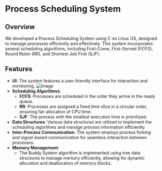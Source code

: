 # Process Scheduling System

## Overview
We developed a Process Scheduling System using C on Linux OS, designed to manage processes efficiently and effectively. This system incorporates several scheduling algorithms, including First-Come, First-Served (FCFS), Round Robin (RR), and Shortest Job First (SJF). 

## Features
- **UI**: The system features a user-friendly interface for interaction and monitoring.
  ![image](https://github.com/user-attachments/assets/d25f6fa7-d29c-403a-930c-f74fd5d7ba89)
- **Scheduling Algorithms**: 
  - **FCFS**: Processes are scheduled in the order they arrive in the ready queue.
  - **RR**: Processes are assigned a fixed time slice in a circular order, ensuring fair allocation of CPU time.
  - **SJF**: The process with the smallest execution time is prioritized.
- **Data Structures**: Various data structures are utilized to implement the scheduling algorithms and manage process information efficiently.
- **Inter-Process Communication**: The system employs process forking and signal-based communication for seamless interaction between processes.
- **Memory Management**: 
  - The Buddy System algorithm is implemented using tree data structures to manage memory efficiently, allowing for dynamic allocation and deallocation of memory blocks.
